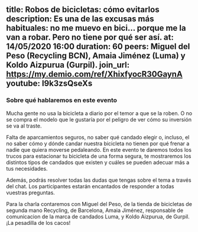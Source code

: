 title: Robos de bicicletas: cómo evitarlos
description: Es una de las excusas más habituales: no me muevo en bici… porque me la van a robar. Pero no tiene por qué ser así.
at: 14/05/2020 16:00
duration: 60
peers: Miguel del Peso (Recycling BCN), Amaia Jiménez (Luma) y Koldo Aizpurua (Gurpil).
join_url: https://my.demio.com/ref/XhixfyocR30GaynA
youtube: I9k3zsQseXs
----
### Sobre qué hablaremos en este evento

Mucha gente no usa la bicicleta a diario por el temor a que se la roben. O no se compra el modelo que le gustaría por el peligro de ver cómo su inversión se va al traste.

Falta de aparcamientos seguros, no saber qué candado elegir o, incluso, el no saber cómo y dónde candar nuestra bicicleta no tienen por qué frenar a nadie que quiera moverse pedaleando. En este evento te daremos todos los trucos para estacionar tu bicicleta de una forma segura, te mostraremos los distintos tipos de candados que existen y cuáles se pueden adecuar más a tus necesidades.

Además, podrás resolver todas las dudas que tengas sobre el tema a través del chat. Los participantes estarán encantados de responder a todas vuestras preguntas.

Para la charla contaremos con Miguel del Peso, de la tienda de bicicletas de segunda mano Recycling, de Barcelona, Amaia Jiménez, responsable de comunicacion de la marca de candados Luma, y Koldo Aizpurua, de Gurpil. ¡La pesadilla de los cacos!
